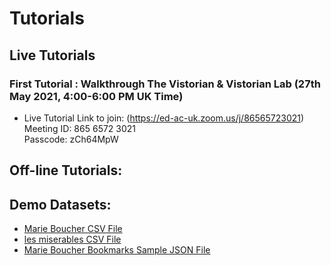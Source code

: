 # Tutorials

## Live Tutorials

### First Tutorial : Walkthrough The Vistorian & Vistorian Lab (27th May 2021, 4:00-6:00 PM UK Time)
* Live Tutorial Link to join: (https://ed-ac-uk.zoom.us/j/86565723021)
<br/>Meeting ID: 865 6572 3021
<br/>Passcode: zCh64MpW


## Off-line Tutorials:

## Demo Datasets:
* [Marie Boucher CSV File](https://drive.google.com/file/d/1Os_1D7xQEQHN_hujn8lf1qRVTwHTl8yV/view?usp=sharing)
* [les miserables CSV File](https://drive.google.com/file/d/11cSkZ9TYX7B1mq8gSIuKwEjahlEEmRH8/view?usp=sharing)
* [Marie Boucher Bookmarks Sample JSON File]()